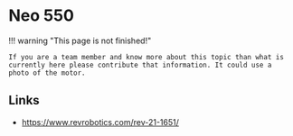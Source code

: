 # Neo 550

!!! warning "This page is not finished!"

    If you are a team member and know more about this topic than what is currently here please contribute that information. It could use a photo of the motor.

## Links

- <https://www.revrobotics.com/rev-21-1651/>

